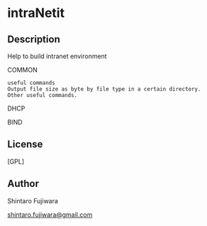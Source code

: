 # intraNetit

## Description
Help to build intranet environment

COMMON

```
useful commands
Output file size as byte by file type in a certain directory.
Other useful commands.
```

DHCP

BIND

## License 
[GPL]

## Author
Shintaro Fujiwara

shintaro.fujiwara@gmail.com
